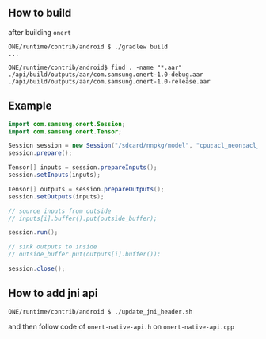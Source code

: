 ## How to build

after building `onert`
```
ONE/runtime/contrib/android $ ./gradlew build
...

ONE/runtime/contrib/android$ find . -name "*.aar"
./api/build/outputs/aar/com.samsung.onert-1.0-debug.aar
./api/build/outputs/aar/com.samsung.onert-1.0-release.aar
```

## Example

``` java
import com.samsung.onert.Session;
import com.samsung.onert.Tensor;

Session session = new Session("/sdcard/nnpkg/model", "cpu;acl_neon;acl_cl");
session.prepare();

Tensor[] inputs = session.prepareInputs();
session.setInputs(inputs);

Tensor[] outputs = session.prepareOutputs();
session.setOutputs(inputs);

// source inputs from outside
// inputs[i].buffer().put(outside_buffer);

session.run();

// sink outputs to inside
// outside_buffer.put(outputs[i].buffer());

session.close();
```

## How to add jni api
```
ONE/runtime/contrib/android $ ./update_jni_header.sh
```

and then follow code of `onert-native-api.h` on `onert-native-api.cpp`
